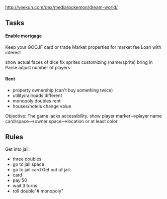 http://veekun.com/dex/media/pokemon/dream-world/

## Tasks
#### Enable mortgage
Keep your GOOJF card or trade
Market properties for market fee
Loan with interest

show actual faces of dice
fix sprites
customizing (name/sprite)
bring in Parse
adjust number of players

#### Rent
* property ownership (can't buy something twice)
* utility/railroads different
* monopoly doubles rent
* houses/hotels change value

Objective: The game lacks accessibility.
show player
marker-->player name
card/space-->owner
space-->location or at least color


## Rules
Get into jail:
* three doubles
* go to jail space
* go to jail card
Get out of jail:
* card
* pay 50
* wait 3 turns
* roll double"# monopoly" 
